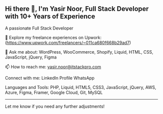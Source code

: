 ## Hi there 👋, I'm Yasir Noor, Full Stack Developer with 10+ Years of Experience

A passionate Full Stack Developer

🔗 Explore my freelance experiences on Upwork: (https://www.upwork.com/freelancers/~011ca680f668b29ad7)

💬 Ask me about: WordPress, WooCommerce, Shopify, Liquid, HTML, CSS, JavaScript, jQuery, Figma

📫 How to reach me: yasir.noor@itstackpro.com

Connect with me: LinkedIn Profile WhatsApp

Languages and Tools: PHP, Liquid, HTML5, CSS3, JavaScript, jQuery, AWS, Azure, Figma, Framer, Google Cloud, Git, MySQL

--- 

Let me know if you need any further adjustments!
